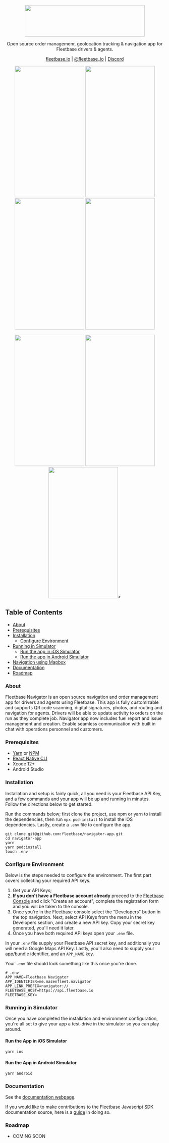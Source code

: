 <p align="center">
  <img src="https://flb-assets.s3.ap-southeast-1.amazonaws.com/static/fleetbase-logo-svg.svg" width="380" height="100" />
</p>
<p align="center">
Open source order managemenr, geolocation tracking & navigation app for Fleetbase drivers & agents.
</p>

<p align="center">
  <a href="https://fleetbase.io">fleetbase.io</a> | <a href="https://twitter.com/fleetbase_io">@fleetbase_io</a> | <a href="https://discord.gg/fjP4sReEvH">Discord</a>
</p>

<p align="center">
	<img src="https://github.com/user-attachments/assets/05c81b07-cd52-43e9-b0ac-91e0683ab5f9" width="220" height="416" />
	<img src="https://github.com/user-attachments/assets/cfa08ce8-bf13-4bb3-96ef-f73045ee157a" width="220" height="416" />
	<img src="https://github.com/user-attachments/assets/893b58f4-b1ce-4ff5-a78e-530a2035c84b" width="220" height="416" />
	<img src="https://github.com/user-attachments/assets/770582ef-11c3-4d25-bc68-9df72b41c452" width="220" height="416" />
</p>
<p align="center">
	<img src="https://github.com/user-attachments/assets/bfe5ca18-07c1-4188-be8e-277e5ebf7abc" width="220" height="416" />
	<img src="https://github.com/user-attachments/assets/93e3ee4a-6add-4b82-ae93-ae6f5a217400" width="220" height="416" />
	<img src="https://github.com/user-attachments/assets/f21c7514-9cfb-4c3e-bdc4-5254565c1b26" width="220" height="416" />>
</p>

## Table of Contents

- [About](#about)
- [Prerequisites](#prerequisites)
- [Installation](#installation)
    - [Configure Environment](#configure-environment)
- [Running in Simulator](#running-in-simulator)
    - [Run the app in iOS Simulator](#run-the-app-in-ios-simulator)
    - [Run the app in Android Simulator](#run-the-app-in-android-simulator)
- [Navigation using Mapbox](#navigation-using-mapbox)
- [Documentation](#documentation)
- [Roadmap](#roadmap)

### About

Fleetbase Navigator is an open source navigation and order management app for drivers and agents using Fleetbase. This app is fully customizable and supports QR code scanning, digital signatures, photos, and routing and navigation for agents. Drivers will be able to update activity to orders on the run as they complete job. Navigator app now includes fuel report and issue management and creation. Enable seamless communication with built in chat with operations personnel and customers.

### Prerequisites

- [Yarn](https://yarnpkg.com/) or [NPM](https://nodejs.org/en/)
- [React Native CLI](https://reactnative.dev/docs/environment-setup)
- Xcode 12+
- Android Studio

### Installation

Installation and setup is fairly quick, all you need is your Fleetbase API Key, and a few commands and your app will be up and running in minutes. Follow the directions below to get started.

Run the commands below; first clone the project, use npm or yarn to install the dependencies, then run `npx pod-install` to install the iOS dependencies. Lastly, create a `.env` file to configure the app.

```
git clone git@github.com:fleetbase/navigator-app.git
cd navigator-app
yarn
yarn pod:install
touch .env
```

### Configure Environment

Below is the steps needed to configure the environment. The first part covers collecting your required API keys.

1.  Get your API Keys;
2.  **If you don't have a Fleetbase account already** proceed to the [Fleetbase Console](https://console.fleetbase.io/) and click "Create an account", complete the registration form and you will be taken to the console.
3.  Once you're in the Fleetbase console select the "Developers" button in the top navigation. Next, select API Keys from the menu in the Developers section, and create a new API key. Copy your secret key generated, you'll need it later.
4.  Once you have both required API keys open your `.env` file.

In your `.env` file supply your Fleetbase API secret key, and additionally you will need a Google Maps API Key. Lastly, you'll also need to supply your app/bundle identifier, and an `APP_NAME` key.

Your `.env` file should look something like this once you're done.

```
# .env
APP_NAME=Fleetbase Navigator
APP_IDENTIFIER=me.mazenfleet.navigator
APP_LINK_PREFIX=navigator://
FLEETBASE_HOST=https://api.fleetbase.io
FLEETBASE_KEY=
```

### Running in Simulator

Once you have completed the installation and environment configuration, you're all set to give your app a test-drive in the simulator so you can play around.

#### Run the App in iOS Simulator

```
yarn ios
```

#### Run the App in Android Simulator

```
yarn android
```

### Documentation

See the [documentation webpage](https://fleetbase.io/docs).

If you would like to make contributions to the Fleetbase Javascript SDK documentation source, here is a [guide](https://github.com/fleetbase/fleetbase-js/blob/master/CONTRIBUTING.md) in doing so.

### Roadmap

- COMING SOON
